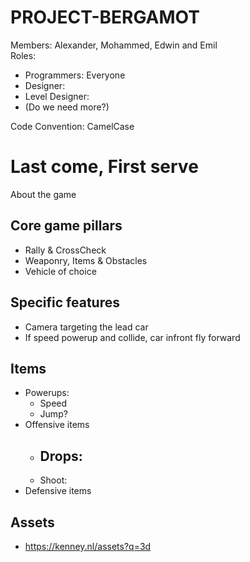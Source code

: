 # PROJECT-BERGAMOT  
Members: Alexander, Mohammed, Edwin and Emil  
Roles:
 - Programmers: Everyone  
 - Designer:  
 - Level Designer:  
 - (Do we need more?)  

Code Convention: CamelCase

# Last come, First serve
About the game

## Core game pillars
 - Rally & CrossCheck
 - Weaponry, Items & Obstacles
 - Vehicle of choice

## Specific features
 - Camera targeting the lead car
 - If speed powerup and collide, car infront fly forward

## Items
 - Powerups:
   - Speed
   - Jump?
 - Offensive items
   - Drops:
     - 
   - Shoot: 
 - Defensive items


## Assets
 - https://kenney.nl/assets?q=3d
